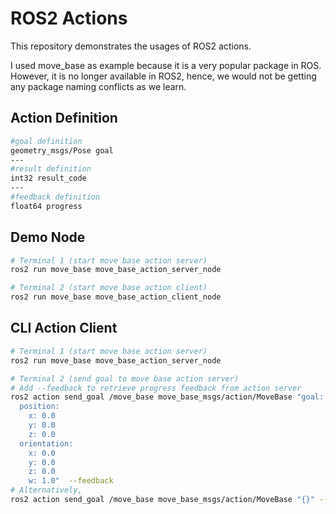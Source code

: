 # ROS2 Actions

This repository demonstrates the usages of ROS2 actions.

I used move_base as example because it is a very popular package in ROS.
However, it is no longer available in ROS2, hence, we would not be getting any
package naming conflicts as we learn.

## Action Definition

```bash
#goal definition
geometry_msgs/Pose goal
---
#result definition
int32 result_code
---
#feedback definition
float64 progress
```

## Demo Node

```bash
# Terminal 1 (start move base action server)
ros2 run move_base move_base_action_server_node
```

```bash
# Terminal 2 (start move base action client)
ros2 run move_base move_base_action_client_node
```

## CLI Action Client

```bash
# Terminal 1 (start move base action server)
ros2 run move_base move_base_action_server_node
```

```bash
# Terminal 2 (send goal to move base action server)
# Add --feedback to retrieve progress feedback from action server
ros2 action send_goal /move_base move_base_msgs/action/MoveBase "goal:
  position:
    x: 0.0
    y: 0.0
    z: 0.0
  orientation:
    x: 0.0
    y: 0.0
    z: 0.0
    w: 1.0"  --feedback
# Alternatively,
ros2 action send_goal /move_base move_base_msgs/action/MoveBase "{}" --feedback
```
